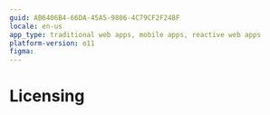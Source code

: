 ```yaml
---
guid: AB6406B4-66DA-45A5-9806-4C79CF2F24BF
locale: en-us
app_type: traditional web apps, mobile apps, reactive web apps
platform-version: o11
figma:
---
```


# Licensing
